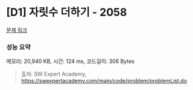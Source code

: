 # [D1] 자릿수 더하기 - 2058 

[문제 링크](https://swexpertacademy.com/main/code/problem/problemDetail.do?contestProbId=AV5QPRjqA10DFAUq) 

### 성능 요약

메모리: 20,940 KB, 시간: 124 ms, 코드길이: 306 Bytes



> 출처: SW Expert Academy, https://swexpertacademy.com/main/code/problem/problemList.do